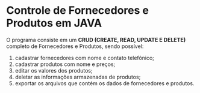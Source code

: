 # Controle de Fornecedores e Produtos em JAVA

O programa consiste em um **CRUD (CREATE, READ, UPDATE E DELETE)** completo de Fornecedores e Produtos, sendo possível:

1. cadastrar fornecedores com nome e contato telefônico;
1. cadastrar produtos com nome e preços;
1. editar os valores dos produtos;
1. deletar as informações armazenadas de produtos;
1. exportar os arquivos que contém os dados de fornecedores e produtos.
